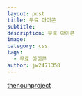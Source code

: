 ```yaml
---
layout: post
title: 무료 아이콘
subtitle: 
description: 무료 아이콘
image: 
category: css
tags:
  - 무료 아이콘
author: jw2471358
---
```


[thenounproject](https://thenounproject.com/)
